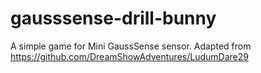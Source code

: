 # gausssense-drill-bunny
A simple game for Mini GaussSense sensor. Adapted from https://github.com/DreamShowAdventures/LudumDare29

